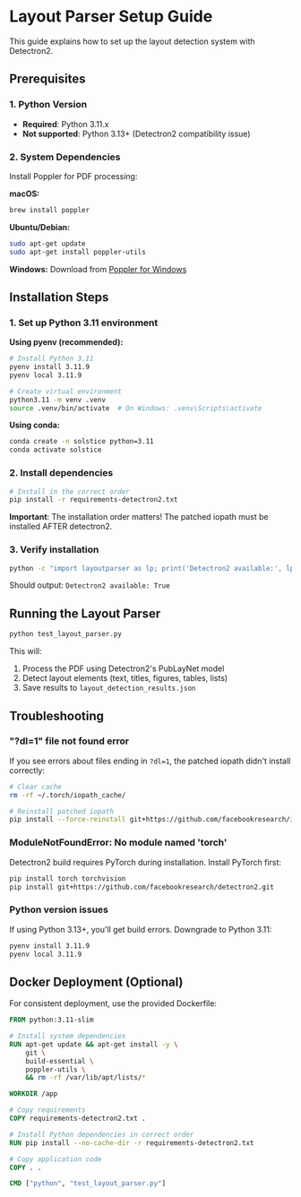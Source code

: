 # Layout Parser Setup Guide

This guide explains how to set up the layout detection system with Detectron2.

## Prerequisites

### 1. Python Version
- **Required**: Python 3.11.x
- **Not supported**: Python 3.13+ (Detectron2 compatibility issue)

### 2. System Dependencies
Install Poppler for PDF processing:

**macOS:**
```bash
brew install poppler
```

**Ubuntu/Debian:**
```bash
sudo apt-get update
sudo apt-get install poppler-utils
```

**Windows:**
Download from [Poppler for Windows](https://github.com/oschwartz10612/poppler-windows/releases)

## Installation Steps

### 1. Set up Python 3.11 environment

**Using pyenv (recommended):**
```bash
# Install Python 3.11
pyenv install 3.11.9
pyenv local 3.11.9

# Create virtual environment
python3.11 -m venv .venv
source .venv/bin/activate  # On Windows: .venv\Scripts\activate
```

**Using conda:**
```bash
conda create -n solstice python=3.11
conda activate solstice
```

### 2. Install dependencies

```bash
# Install in the correct order
pip install -r requirements-detectron2.txt
```

**Important**: The installation order matters! The patched iopath must be installed AFTER detectron2.

### 3. Verify installation

```bash
python -c "import layoutparser as lp; print('Detectron2 available:', lp.is_detectron2_available())"
```

Should output: `Detectron2 available: True`

## Running the Layout Parser

```bash
python test_layout_parser.py
```

This will:
1. Process the PDF using Detectron2's PubLayNet model
2. Detect layout elements (text, titles, figures, tables, lists)
3. Save results to `layout_detection_results.json`

## Troubleshooting

### "?dl=1" file not found error
If you see errors about files ending in `?dl=1`, the patched iopath didn't install correctly:

```bash
# Clear cache
rm -rf ~/.torch/iopath_cache/

# Reinstall patched iopath
pip install --force-reinstall git+https://github.com/facebookresearch/iopath@e348b6797c40c9eb4c96bf75e9aaf1b248297548
```

### ModuleNotFoundError: No module named 'torch'
Detectron2 build requires PyTorch during installation. Install PyTorch first:

```bash
pip install torch torchvision
pip install git+https://github.com/facebookresearch/detectron2.git
```

### Python version issues
If using Python 3.13+, you'll get build errors. Downgrade to Python 3.11:

```bash
pyenv install 3.11.9
pyenv local 3.11.9
```

## Docker Deployment (Optional)

For consistent deployment, use the provided Dockerfile:

```dockerfile
FROM python:3.11-slim

# Install system dependencies
RUN apt-get update && apt-get install -y \
    git \
    build-essential \
    poppler-utils \
    && rm -rf /var/lib/apt/lists/*

WORKDIR /app

# Copy requirements
COPY requirements-detectron2.txt .

# Install Python dependencies in correct order
RUN pip install --no-cache-dir -r requirements-detectron2.txt

# Copy application code
COPY . .

CMD ["python", "test_layout_parser.py"]
```